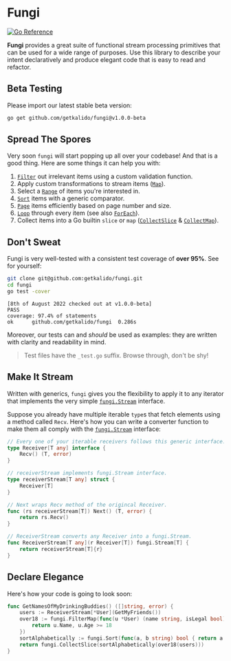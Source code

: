 # Fungi

[![Go Reference](https://pkg.go.dev/badge/pkg.go.dev/github.com/getkalido/fungi.svg)](https://pkg.go.dev/github.com/getkalido/fungi@v1.0.0-beta)

**Fungi** provides a great suite of functional stream processing primitives that
can be used for a wide range of purposes. Use this library to describe your
intent declaratively and produce elegant code that is easy to read and refactor.

## Beta Testing

Please import our latest stable beta version:

```bash
go get github.com/getkalido/fungi@v1.0.0-beta
```

## Spread The Spores

Very soon `fungi` will start popping up all over your codebase! And that is a
good thing. Here are some things it can help you with:

1. [`Filter`][filter] out irrelevant items using a custom validation function.
2. Apply custom transformations to stream items ([`Map`][map]).
3. Select a [`Range`][range] of items you're interested in.
4. [`Sort`][sort] items with a generic comparator.
5. [`Page`][page] items efficiently based on page number and size.
6. [`Loop`][loop] through every item (see also [`ForEach`][for_each]).
7. Collect items into a Go builtin `slice` or `map`
   ([`CollectSlice`][slice] & [`CollectMap`][hmap]).

[filter]: ./filter.go
[map]: ./map.go
[range]: ./range.go
[sort]: ./sort.go
[page]: ./page.go
[loop]: ./loop.go
[for_each]: ./for_each.go
[slice]: ./slice.go
[hmap]: ./hmap.go

## Don't Sweat

Fungi is very well-tested with a consistent test coverage of **over 95%**.
See for yourself:

```bash
git clone git@github.com:getkalido/fungi.git
cd fungi
go test -cover
```

```
[8th of August 2022 checked out at v1.0.0-beta]
PASS
coverage: 97.4% of statements
ok  	github.com/getkalido/fungi	0.286s
```

Moreover, our tests can and _should_ be used as examples: they are written with
clarity and readability in mind. 

> Test files have the `_test.go` suffix. Browse through, don't be shy!

## Make It Stream

Written with generics, `fungi` gives you the flexibility to apply it to any
iterator that implements the very simple [`fungi.Stream`](stream.go) interface.

Suppose you already have multiple iterable `type`s that fetch elements using a
method called `Recv`. Here's how you can write a converter function to make them
all comply with the [`fungi.Stream`](stream.go) interface:

```go
// Every one of your iterable receivers follows this generic interface.
type Receiver[T any] interface {
	Recv() (T, error)
}

// receiverStream implements fungi.Stream interface.
type receiverStream[T any] struct {
	Receiver[T]
}

// Next wraps Recv method of the origincal Receiver.
func (rs receiverStream[T]) Next() (T, error) {
	return rs.Recv()
}

// ReceiverStream converts any Receiver into a fungi.Stream.
func ReceiverStream[T any](r Receiver[T]) fungi.Stream[T] {
	return receiverStream[T]{r}
}
```

## Declare Elegance

Here's how your code is going to look soon:

```go
func GetNamesOfMyDrinkingBuddies() ([]string, error) {
    users := ReceiverStream[*User](GetMyFriends())
    over18 := fungi.FilterMap(func(u *User) (name string, isLegal bool) {
        return u.Name, u.Age >= 18
    })
    sortAlphabetically := fungi.Sort(func(a, b string) bool { return a < b })
    return fungi.CollectSlice(sortAlphabetically(over18(users)))
}
```
